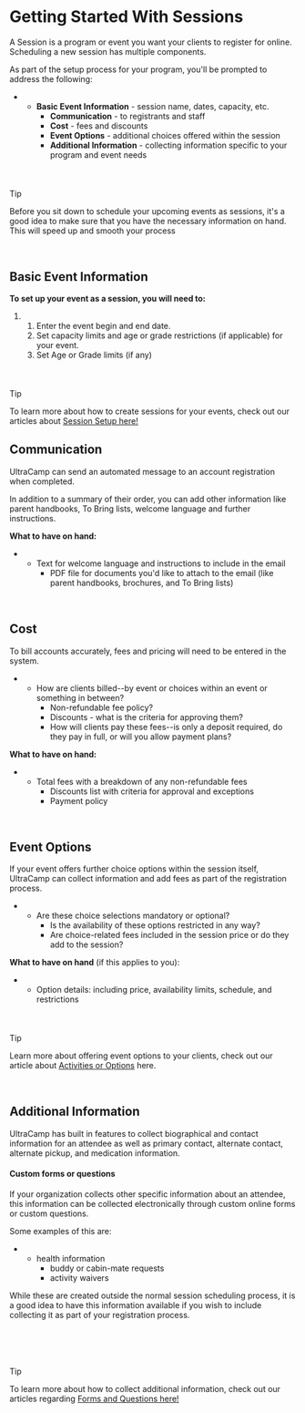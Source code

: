 # Getting Started With Sessions
A Session is a program or event you want your clients to register for online. Scheduling a new session has multiple components. 


As part of the setup process for your program, you'll be prompted to address the following:


* + **Basic Event Information** - session name, dates, capacity, etc.
	+ **Communication** - to registrants and staff
	+ **Cost** - fees and discounts
	+ **Event Options** - additional choices offered within the session
	+ **Additional Information** - collecting information specific to your program and event needs


 



#### 
 Tip


Before you sit down to schedule your upcoming events as sessions, it's a good idea to make sure that you have the necessary information on hand. This will speed up and smooth your process



 


## Basic Event Information


**To set up your event as a session, you will need to:**


1. 1. Enter the event begin and end date.
	2. Set capacity limits and age or grade restrictions (if applicable) for your event.
	3. Set Age or Grade limits (if any)


 



#### 
 Tip


To learn more about how to create sessions for your events, check out our articles about [Session Setup here!](https://help.ultracamp.com/hc/en-us/categories/7087044793108-Session-Setup)



## 


## Communication


UltraCamp can send an automated message to an account registration when completed. 


In addition to a summary of their order, you can add other information like parent handbooks, To Bring lists, welcome language and further instructions.


**What to have on hand:**


* + Text for welcome language and instructions to include in the email
	+ PDF file for documents you'd like to attach to the email (like parent handbooks, brochures, and To Bring lists)


 


## Cost


To bill accounts accurately, fees and pricing will need to be entered in the system. 


* + How are clients billed--by event or choices within an event or something in between?
	+ Non-refundable fee policy?
	+ Discounts - what is the criteria for approving them?
	+ How will clients pay these fees--is only a deposit required, do they pay in full, or will you allow payment plans?


**What to have on hand:**


* + Total fees with a breakdown of any non-refundable fees
	+ Discounts list with criteria for approval and exceptions
	+ Payment policy


 


## Event Options


If your event offers further choice options within the session itself, UltraCamp can collect information and add fees as part of the registration process. 


* + Are these choice selections mandatory or optional?
	+ Is the availability of these options restricted in any way?
	+ Are choice-related fees included in the session price or do they add to the session?


**What to have on hand** (if this applies to you):


* + Option details: including price, availability limits, schedule, and restrictions


 



#### 
 Tip


Learn more about offering event options to your clients, check out our article about [Activities or Options](https://help.ultracamp.com/hc/en-us/articles/8911704522644) here.



 


## 


## Additional Information


UltraCamp has built in features to collect biographical and contact information for an attendee as well as primary contact, alternate contact, alternate pickup, and medication information. 


#### Custom forms or questions


If your organization collects other specific information about an attendee, this information can be collected electronically through custom online forms or custom questions. 


Some examples of this are: 


* + health information
	+ buddy or cabin-mate requests
	+ activity waivers


While these are created outside the normal session scheduling process, it is a good idea to have this information available if you wish to include collecting it as part of your registration process.


 


 



#### 
 Tip


To learn more about how to collect additional information, check out our articles regarding [Forms and Questions here!](https://help.ultracamp.com/hc/en-us/categories/7087078253332-Forms-and-Questions)



 


 


  
  



  
  


